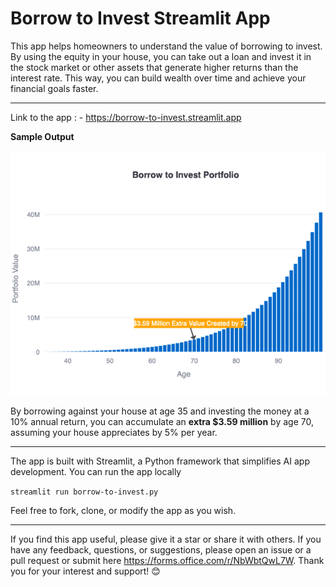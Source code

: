 # Borrow to Invest Streamlit App

This app helps homeowners to understand the value of borrowing to invest. By using the equity in your house, you can take out a loan and invest it in the stock market or other assets that generate higher returns than the interest rate. This way, you can build wealth over time and achieve your financial goals faster.

------

Link to the app : - https://borrow-to-invest.streamlit.app

**Sample Output**

![Sample Output](./SampleOutput.png)

By borrowing against your house at age 35 and investing the money at a 10% annual return, you can accumulate an **extra $3.59 million** by age 70, assuming your house appreciates by 5% per year.



------
The app is built with Streamlit, a Python framework that simplifies AI app development. You can run the app locally

`streamlit run borrow-to-invest.py`

Feel free to fork, clone, or modify the app as you wish.

----
If you find this app useful, please give it a star or share it with others. If you have any feedback, questions, or suggestions, please open an issue or a pull request or submit here https://forms.office.com/r/NbWbtQwL7W. Thank you for your interest and support! 😊

